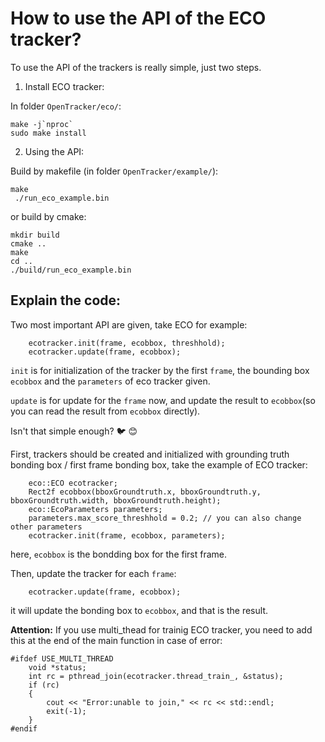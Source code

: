# How to use the API of the ECO tracker?
To use the API of the trackers is really simple, just two steps.

1. Install ECO tracker:

In folder `OpenTracker/eco/`:
```
make -j`nproc`
sudo make install
```

2. Using the API:

Build by makefile (in folder `OpenTracker/example/`):
```
make
 ./run_eco_example.bin 
```
or build by cmake:
```
mkdir build
cmake ..
make
cd ..
./build/run_eco_example.bin 
```

## Explain the code:
Two most important API are given, take ECO for example:
```
    ecotracker.init(frame, ecobbox, threshhold);
    ecotracker.update(frame, ecobbox);
```
`init` is for initialization of the tracker by the first `frame`, the bounding box `ecobbox` and the `parameters` of eco tracker given.

`update` is for update for the `frame` now, and update the result to `ecobbox`(so you can read the result from `ecobbox` directly).

Isn't that simple enough? :bird: :blush:

First, trackers should be created and initialized with grounding truth bonding box / first frame bonding box, take the example of ECO tracker:
```
    eco::ECO ecotracker;
    Rect2f ecobbox(bboxGroundtruth.x, bboxGroundtruth.y, bboxGroundtruth.width, bboxGroundtruth.height);
    eco::EcoParameters parameters;
    parameters.max_score_threshhold = 0.2; // you can also change other parameters
    ecotracker.init(frame, ecobbox, parameters);
```
here, `ecobbox` is the bondding box for the first frame.

Then, update the tracker for each `frame`:
```
    ecotracker.update(frame, ecobbox);
```
it will update the bonding box to `ecobbox`, and that is the result.

**Attention:** If you use multi_thead for trainig ECO tracker, you need to add this at the end of the main function in case of error:
```
#ifdef USE_MULTI_THREAD
    void *status;
    int rc = pthread_join(ecotracker.thread_train_, &status);
    if (rc)
    {
        cout << "Error:unable to join," << rc << std::endl;
        exit(-1);
    }
#endif
```
